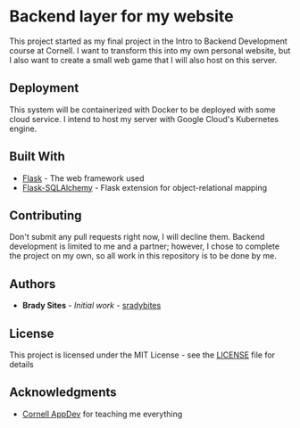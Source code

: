# Backend layer for my website

This project started as my final project in the Intro to Backend Development course at Cornell. I want to transform this into my own personal website, but I also want to create a small web game that I will also host on this server.

## Deployment

This system will be containerized with Docker to be deployed with some cloud service. I intend to host my server with Google Cloud's Kubernetes engine.

## Built With

* [Flask](https://flask.palletsprojects.com/en/1.1.x/) - The web framework used
* [Flask-SQLAlchemy](https://flask-sqlalchemy.palletsprojects.com/en/2.x/) - Flask extension for object-relational mapping

## Contributing

Don't submit any pull requests right now, I will decline them. Backend development is limited to me and a partner; however, I chose to complete the project on my own, so all work in this repository is to be done by me.

## Authors

* **Brady Sites** - *Initial work* - [sradybites](https://github.com/sradybites)

## License

This project is licensed under the MIT License - see the [LICENSE](LICENSE) file for details

## Acknowledgments

* [Cornell AppDev](https://github.com/cuappdev) for teaching me everything

